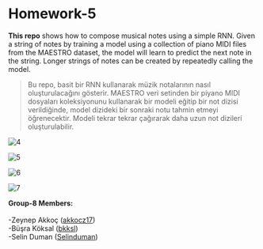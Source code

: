 # Homework-5


**This repo** shows how to compose musical notes using a simple RNN. Given a string of notes by training a model using a collection of piano MIDI files from the MAESTRO dataset, the model will learn to predict the next note in the string. Longer strings of notes can be created by repeatedly calling the model.


> Bu repo, basit bir RNN kullanarak müzik notalarının nasıl oluşturulacağını gösterir. MAESTRO veri setinden bir piyano MIDI dosyaları koleksiyonunu kullanarak bir modeli eğitip bir not dizisi verildiğinde, model dizideki bir sonraki notu tahmin etmeyi öğrenecektir. Modeli tekrar tekrar çağırarak daha uzun not dizileri oluşturulabilir.

![4](https://user-images.githubusercontent.com/54817369/183494562-dfbdf680-561f-471d-a18c-069a4f0ac4e4.JPG)

![5](https://user-images.githubusercontent.com/54817369/183494617-7dd3fed1-9bfd-4971-9e7c-f8fe0a3bbae8.JPG)

![6](https://user-images.githubusercontent.com/54817369/183494576-7051c32e-2cf4-471b-92cb-a19ca6dbed1f.JPG)

![7](https://user-images.githubusercontent.com/54817369/183494588-41281828-c3dc-4ddf-8f98-373fde37df40.JPG)

**Group-8 Members:** <br><br>
-Zeynep Akkoç (<a href="https://github.com/akkocz17" target="_blank">akkocz17</a>) <br>
-Büşra Köksal (<a href="https://github.com/bkksl" target="_blank">bkksl</a>) <br>
-Selin Duman  (<a href="https://github.com/Selinduman" target="_blank">Selinduman</a>) <br> 
